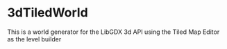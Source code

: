 # 3dTiledWorld
This is a world generator for the LibGDX 3d API using the Tiled Map Editor as the level builder
